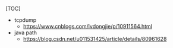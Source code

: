 [TOC]

- tcpdump
  - https://www.cnblogs.com/lvdongjie/p/10911564.html
- java path
  - https://blog.csdn.net/u011531425/article/details/80961628
